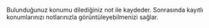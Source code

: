 Bulunduğunuz konumu dilediğiniz not ile kaydeder.
Sonrasında kayıtlı konumlarınızı notlarınızla görüntüleyebilmenizi sağlar.
